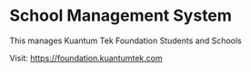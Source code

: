 # School Management System

This manages Kuantum Tek Foundation Students and Schools

Visit: https://foundation.kuantumtek.com

``` 






